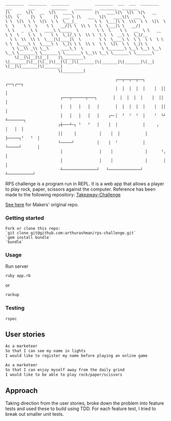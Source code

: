 ```
________  ________  ________           ________  ___  ___  ________  ___       ___       _______   ________   ________  _______      
|\   __  \|\   __  \|\   ____\         |\   ____\|\  \|\  \|\   __  \|\  \     |\  \     |\  ___ \ |\   ___  \|\   ____\|\  ___ \     
\ \  \|\  \ \  \|\  \ \  \___|_        \ \  \___|\ \  \\\  \ \  \|\  \ \  \    \ \  \    \ \   __/|\ \  \\ \  \ \  \___|\ \   __/|    
 \ \   _  _\ \   ____\ \_____  \        \ \  \    \ \   __  \ \   __  \ \  \    \ \  \    \ \  \_|/_\ \  \\ \  \ \  \  __\ \  \_|/__  
  \ \  \\  \\ \  \___|\|____|\  \        \ \  \____\ \  \ \  \ \  \ \  \ \  \____\ \  \____\ \  \_|\ \ \  \\ \  \ \  \|\  \ \  \_|\ \ 
   \ \__\\ _\\ \__\     ____\_\  \        \ \_______\ \__\ \__\ \__\ \__\ \_______\ \_______\ \_______\ \__\\ \__\ \_______\ \_______\
    \|__|\|__|\|__|    |\_________\        \|_______|\|__|\|__|\|__|\|__|\|_______|\|_______|\|_______|\|__| \|__|\|_______|\|_______|
                       \|_________|                                                                                                   
     
                                                ┌──┬──┬──┬──┐   ┌──┐┌──┐
                                                │  │  │  │  │    │  ││  │
                        ┌───┬──────┬───┐       │  │  │  │  │    │  ││  │
                        │   │   │   │   │       │  │  │  │  │    │  ││  │        
                        │   │   │   │   │    ┌─╴│  ╵  ╵  ╵  │    ╵  └┘  ┴───────┐
                       ┌┼───┴─┐ ╵   ╵   │    │  │           │     ╷      │   │  │
                       ││     │          │    │  │           │     ├─────┐╵   ╵  │
                       └─────┘          │    │  ╵           │     └─────┘       │
                        │                │    │              │      ╵╷           │
                        │                │    │              │       │           │
                        ┴───────────────┘   └──────────────┘      ┴───────────┘
```                                     
RPS challenge is a program run in REPL. It is a web app that allows a player to play rock, paper, scissors against the computer. Reference has been made to the following repository: [Takeaway-Challenge](https://github.com/amyj0rdan/rps-challenge)

[See here](https://github.com/makersacademy/rps-challenge) for Makers' original repo.

### Getting started
```
Fork or clone this repo:      
`git clone git@github.com:arthurashman/rps-challenge.git`    
`gem install bundle`     
`bundle`     
```
### Usage

Run server 
```sh
ruby app.rb
```
or
```sh
rackup
```

### Testing

`rspec`

## User stories

```sh
As a marketeer
So that I can see my name in lights
I would like to register my name before playing an online game

As a marketeer
So that I can enjoy myself away from the daily grind
I would like to be able to play rock/paper/scissors
```

## Approach

Taking direction from the user stories, broke down the problem into feature tests and used these to build using TDD. For each feature test, I tried to break out smaller unit tests.

